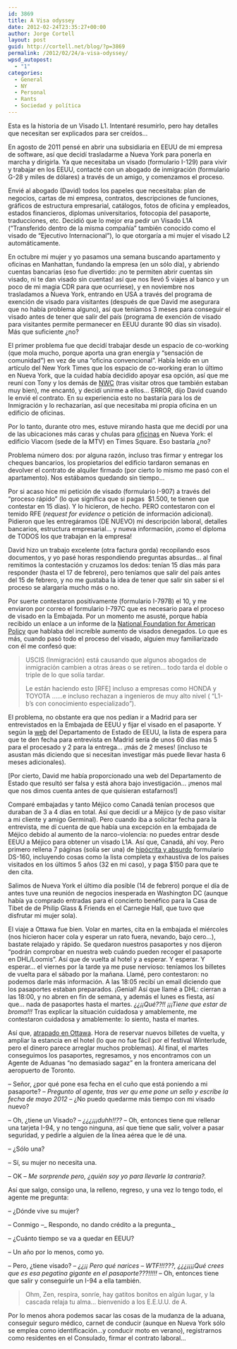 ```yaml
---
id: 3869
title: A Visa odyssey
date: 2012-02-24T23:35:27+00:00
author: Jorge Cortell
layout: post
guid: http://cortell.net/blog/?p=3869
permalink: /2012/02/24/a-visa-odyssey/
wpsd_autopost:
  - "1"
categories:
  - General
  - NY
  - Personal
  - Rants
  - Sociedad y polí­tica
---
```

Esta es la historia de un Visado L1. Intentaré resumirlo, pero hay detalles que necesitan ser explicados para ser creídos&#8230;

En agosto de 2011 pensé en abrir una subsidiaria en EEUU de mi empresa de software, así que decidí trasladarme a Nueva York para ponerla en marcha y dirigirla. Ya que necesitaba un visado (formulario I-129) para vivir y trabajar en los EEUU, contacté con un abogado de inmigración (formulario G-28 y miles de dólares) a través de un amigo, y comenzamos el proceso.

Envié al abogado (David) todos los papeles que necesitaba: plan de negocios, cartas de mi empresa, contratos, descripciones de funciones, gráficos de estructura empresarial, catálogos, fotos de oficina y empleados, estados financieros, diplomas universitarios, fotocopia del pasaporte, traducciones, etc. Decidió que lo mejor era pedir un Visado L1A (&#8220;Transferido dentro de la misma compañía&#8221; también conocido como el visado de &#8220;Ejecutivo Internacional&#8221;), lo que otorgaría a mi mujer el visado L2 automáticamente.

En octubre mi mujer y yo pasamos una semana buscando apartamento y oficinas en Manhattan, fundando la empresa (en un sólo día), y abriendo cuentas bancarias (eso fue divertido: ¡no te permiten abrir cuentas sin visado, ni te dan visado sin cuentas! así que nos llevó 5 viajes al banco y un poco de mi magia CDR para que ocurriese), y en noviembre nos trasladamos a Nueva York, entrando en USA a través del programa de exención de visado para visitantes (después de que David me asegurara que no había problema alguno), así que teníamos 3 meses para conseguir el visado antes de tener que salir del país (programa de exención de visado para visitantes permite permanecer en EEUU durante 90 días sin visado). Más que suficiente ¿no?

El primer problema fue que decidí trabajar desde un espacio de co-working (que mola mucho, porque aporta una gran energía y &#8220;sensación de comunidad&#8221;) en vez de una &#8220;oficina convencional&#8221;. Había leído en un artículo del New York Times que los espacio de co-working eran lo último en Nueva York, que la cuidad había decidido apoyar esa opción, así que me reuní con Tony y los demás de <a title="http://nwc.co/" href="http://nwc.co/" target="_blank">NWC</a> (tras visitar otros que también estaban muy bien), me encantó, y decidí unirme a ellos&#8230; ERROR, dijo David cuando le envié el contrato. En su experiencia esto no bastaría para los de Inmigración y lo rechazarían, así que necesitaba mi propia oficina en un edificio de oficinas.

Por lo tanto, durante otro mes, estuve mirando hasta que me decidí por una de las ubicaciones más caras y chulas para <a title="http://www.kanteron.com/blog/es/kanteron/2011/12/kanteron-systems-new-office-in-times-square-new-york/" href="http://www.kanteron.com/blog/es/kanteron/2011/12/kanteron-systems-new-office-in-times-square-new-york/" target="_blank">oficinas</a> en Nueva York: el edificio Viacom (sede de la MTV) en Times Square. Eso bastaría ¿no?

Problema número dos: por alguna razón, incluso tras firmar y entregar los cheques bancarios, los propietarios del edificio tardaron semanas en devolver el contrato de alquiler firmado (por cierto lo mismo me pasó con el apartamento). Nos estábamos quedando sin tiempo&#8230;

Por si acaso hice mi petición de visado (formulario I-907) a través del &#8220;proceso rápido&#8221; (lo que significa que si pagas  $1.500, te tienen que contestar en 15 días). Y lo hicieron, de hecho. PERO contestaron con el temido RFE (_request for evidence_ o petición de información adicional). Pidieron que les entregáramos (DE NUEVO) mi descripción laboral, detalles bancarios, estructura empresarial&#8230; y nueva información, ¡como el diploma de TODOS los que trabajan en la empresa!

David hizo un trabajo excelente (otra factura gorda) recopilando esos documentos, y yo pasé horas respondiendo preguntas absurdas&#8230; al final remitimos la contestación y cruzamos los dedos: tenían 15 días más para responder (hasta el 17 de febrero), pero teníamos que salir del país antes del 15 de febrero, y no me gustaba la idea de tener que salir sin saber si el proceso se alargaría mucho más o no.

Por suerte contestaron positivamente (formulario I-797B) el 10, y me enviaron por correo el formulario I-797C que es necesario para el proceso de visado en la Embajada. Por un momento me asusté, porque había recibido un enlace a un informe de la <a title="http://www.nfap.com/pdf/NFAP_Policy_Brief.USCIS_and_Denial_Rates_of_L1_and_H%201B_Petitions.February2012.pdf" href="http://www.nfap.com/pdf/NFAP_Policy_Brief.USCIS_and_Denial_Rates_of_L1_and_H%201B_Petitions.February2012.pdf" target="_blank">National Foundation for American Policy</a> que hablaba del increíble aumento de visados denegados. Lo que es más, cuando pasó todo el proceso del visado, alguien muy familiarizado con él me confesó que:

> USCIS (Inmigración) está causando que algunos abogados de inmigración cambien a otras áreas o se retiren&#8230; todo tarda el doble o triple de lo que solía tardar.
> 
> Le están haciendo esto [RFE] incluso a empresas como HONDA y TOYOTA &#8230;&#8230;e incluso rechazan a ingenieros de muy alto nivel ( &#8220;L1-b&#8217;s con conocimiento especializado&#8221;).

El problema, no obstante era que nos pedían ir a Madrid para ser entrevistados en la Embajada de EEUU y fijar el visado en el pasaporte. Y según la <a title="http://travel.state.gov/visa/temp/wait/wait_4638.html" href="http://travel.state.gov/visa/temp/wait/wait_4638.html" target="_blank">web</a> del Departamento de Estado de EEUU, la lista de espera para que te den fecha para entrevista en Madrid sería de unos 60 días más 5 para el procesado y 2 para la entrega&#8230; ¡más de 2 meses! (incluso te asustan más diciendo que si necesitan investigar más puede llevar hasta 6 meses adicionales).

[Por cierto, David me había proporcionado una web del Departamento de Estado que resultó ser falsa y está ahora bajo investigación&#8230; ¡menos mal que nos dimos cuenta antes de que quisieran estafarnos!]

Comparé embajadas y tanto Méjico como Canadá tenían procesos que duraban de 3 a 4 días en total. Así que decidí ur a Méjico (y de paso visitar a mi cliente y amigo Germinal). Pero cuando iba a solicitar fecha para la entrevista, me dí cuenta de que había una excepción en la embajada de Méjico debido al aumento de la narco-violencia: no puedes entrar desde EEUU a Méjico para obtener un visado L1A. Así que, Canadá, ahí voy. Pero primero rellena 7 páginas (solía ser una) de <a title="http://cortell.net/blog/es/2012/02/hypocritical-and-absurd-visa-questions/" href="http://cortell.net/blog/es/2012/02/hypocritical-and-absurd-visa-questions/" target="_blank">hipócrita y absurdo</a> formulario DS-160, incluyendo cosas como la lista completa y exhaustiva de los países visitados en los últimos 5 años (32 en mi caso), y paga $150 para que te den cita.

Salimos de Nueva York el último día posible (14 de febrero) porque el día de antes tuve una reunión de negocios inesperada en Washington DC (aunque había ya comprado entradas para el concierto benéfico para la Casa de Tibet de de Philip Glass & Friends en el Carnegie Hall, que tuvo que disfrutar mi mujer sola).

El viaje a Ottawa fue bien. Volar en martes, cita en la embajada el miércoles (nos hicieron hacer cola y esperar un rato fuera, nevando, bajo cero&#8230;), bastate relajado y rápido. Se quedaron nuestros pasaportes y nos dijeron &#8220;podrán comprobar en nuestra web cuándo pueden recoger el pasaporte en DHL/Loomis&#8221;. Así que de vuelta al hotel y a esperar. Y esperar. Y esperar&#8230; el viernes por la tarde ya me puse nervioso: teníamos los billetes de vuelta para el sábado por la mañana. Llamé, pero contestaron: no podemos darle más información. A las 18:05 recibí un email diciendo que los pasaportes estaban preparados. ¡Genial! Así que llamé a DHL: cierran a las 18:00, y no abren en fin de semana, y además el lunes es fiesta, así que&#8230; nada de pasaportes hasta el martes. _¿¿¡¡Qué??!! ¡¡¡Tiene que estar de broma!!!_ Tras explicar la situación cuidadosa y amablemente, me contestaron cuidadosa y amablemente: lo siento, hasta el martes.

Así que, [atrapado en Ottawa](http://cortell.net/blog/es/2012/02/stuck-in-ottawa-canada-for-a-week/ "http://cortell.net/blog/es/2012/02/stuck-in-ottawa-canada-for-a-week/"). Hora de reservar nuevos billetes de vuelta, y ampliar la estancia en el hotel (lo que no fue fácil por el festival Winterlude, pero el dinero parece arreglar muchos problemas). Al final, el martes conseguimos los pasaportes, regresamos, y nos encontramos con un Agente de Aduanas &#8220;no demasiado sagaz&#8221; en la frontera americana del aeropuerto de Toronto.

– Señor, ¿por qué pone esa fecha en el cuño que está poniendo a mi pasaporte? – _Pregunto al agente, tras ver qu eme pone un sello y escribe la fecha de mayo 2012_ – ¿No puedo quedarme más tiempo con mi visado nuevo?

– Oh, ¿tiene un Visado? – _¿¿¿¡¡¡duhh!!??_ – Oh, entonces tiene que rellenar una tarjeta I-94, y no tengo ninguna, así que tiene que salir, volver a pasar seguridad, y pedirle a alguien de la línea aérea que le dé una.

– ¿Sólo una?

– Sí, su mujer no necesita una.

– OK – _Me sorprende pero, ¿quién soy yo para llevarle la contraria?._

Así que salgo, consigo una, la relleno, regreso, y una vez lo tengo todo, el agente me pregunta:

– ¿Dónde vive su mujer?

– Conmigo –_ Respondo, no dando crédito a la pregunta._

– ¿Cuánto tiempo se va a quedar en EEUU?

– Un año por lo menos, como yo.

– Pero, ¿tiene visado? – _¿¿¡¡ Pero qué narices &#8211; WTF!!!???, ¿¿¿¡¡¡¡Qué crees que es esa pegatina gigante en el pasaporte???!!!!!_ – Oh, entonces tiene que salir y conseguirle un I-94 a ella también.

> Ohm, Zen, respira, sonríe, hay gatitos bonitos en algún lugar, y la cascada relaja tu alma&#8230; bienvenido a los E.E.U.U. de A.

Por lo menos ahora podemos sacar las cosas de la mudanza de la aduana, conseguir seguro médico, carnet de conducir (aunque en Nueva York sólo se emplea como identificación&#8230;y conducir moto en verano), registrarnos como residentes en el Consulado, firmar el contrato laboral&#8230;